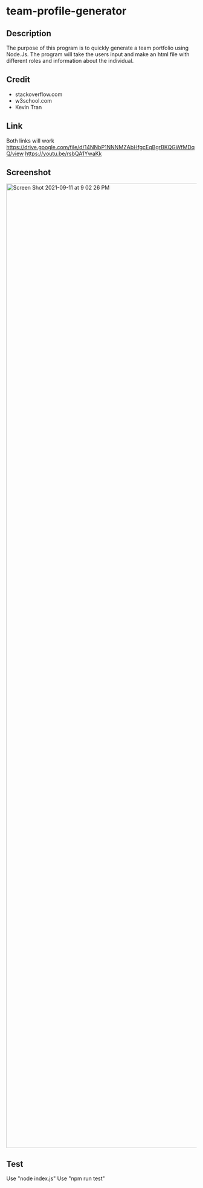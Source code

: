 # team-profile-generator

## Description 
The purpose of this program is to quickly generate a team portfolio using Node.Js. The program will take the users input and make an html file with different roles and information about the individual.

## Credit 
- stackoverflow.com
- w3school.com
- Kevin Tran 

## Link
Both links will work
https://drive.google.com/file/d/14NNbP1NNNMZAbHfgcEqBgrBKQGWfMDqQ/view
https://youtu.be/rsbQA1YwaKk
## Screenshot 
<img width="2555" alt="Screen Shot 2021-09-11 at 9 02 26 PM" src="https://user-images.githubusercontent.com/87213793/132971721-5b5b1833-ee32-49e6-a71a-2438bd6c9e9b.png">

## Test 
Use "node index.js"
Use "npm run test"
